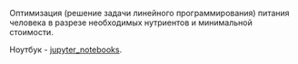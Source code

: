 Оптимизация (решение задачи линейного программирования) питания человека в разрезе необходимых нутриентов и минимальной стоимости.

Ноутбук - [jupyter_notebooks](https://github.com/stsheab/jupyter_notebooks).
